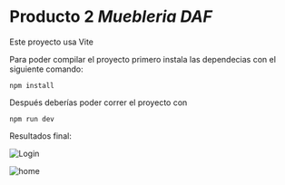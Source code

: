 # Producto 2 *Muebleria DAF*


Este proyecto usa Vite


Para poder compilar el proyecto primero instala las dependecias con el siguiente comando:
    
    npm install

Después deberías poder correr el proyecto con
    
    npm run dev

Resultados final:


![Login](img/log1.png)


![home](img/hom1.png)
